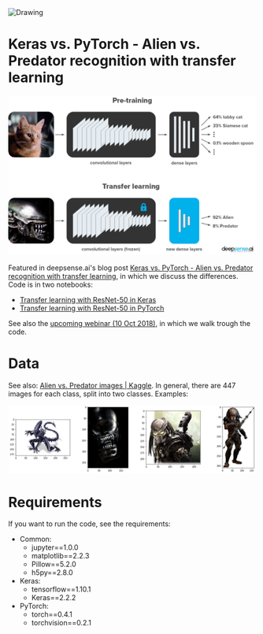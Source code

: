 <img src="https://gist.githubusercontent.com/jakubczakon/10e5eb3d5024cc30cdb056d5acd3d92f/raw/5c464c16ccbc7150b4025e0a2a05b84ab99a7bc3/logo_DS_AI.png" alt="Drawing" style="width: 600px;"/>

# Keras vs. PyTorch - Alien vs. Predator recognition with transfer learning

![](images/transfer_learning.png)


Featured in deepsense.ai's blog post [Keras vs. PyTorch - Alien vs. Predator recognition with transfer learning](https://deepsense.ai/keras-vs-pytorch-alien-vs-predator-recognition-with-transfer-learning), in which we discuss the differences. Code is in two notebooks:

* [Transfer learning with ResNet-50 in Keras](https://github.com/buus2/keras_pytorch_01/blob/master/Keras-Resnet50.ipynb)
* [Transfer learning with ResNet-50 in PyTorch](PyTorch-Resnet50.ipynb)

See also the [upcoming webinar (10 Oct 2018)](https://www.crowdcast.io/e/KerasVersusPyTorch/register), in which we walk trough the code.

# Data

See also: [Alien vs. Predator images | Kaggle](https://www.kaggle.com/pmigdal/alien-vs-predator-images).
In general, there are 447 images for each class, split into two classes. Examples:

![](images/example.png)

# Requirements

If you want to run the code, see the requirements:

* Common:
  * jupyter==1.0.0
  * matplotlib==2.2.3
  * Pillow==5.2.0
  * h5py==2.8.0
* Keras:
  * tensorflow==1.10.1
  * Keras==2.2.2
* PyTorch:
  * torch==0.4.1
  * torchvision==0.2.1


